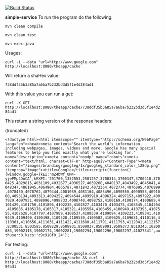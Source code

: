 [![Build Status](https://travis-ci.org/khaosans/simple-service.svg?branch=master)](https://travis-ci.org/khaosans/simple-service)

******simple-service******
To run the program do the following:

```mvn clean compile```

```mvn clean test```

```mvn exec:java```

Usages:

```curl -i --data "url=http://www.google.com" http://localhost:8080/theapp/cache```

Will return a shaHex value:

```738ddf35b3a85a7a6ba7b232bd3d5f1e4d284ad1```

With this value you can run a get:

```curl -X GET http://localhost:8080/theapp/cache/738ddf35b3a85a7a6ba7b232bd3d5f1e4d284ad1```

This return a string version of the response headers:

(truncated)

```<!doctype html><html itemscope="" itemtype="http://schema.org/WebPage" lang="en"><head><meta content="Search the world's information, including webpages, images, videos and more. Google has many special features to help you find exactly what you're looking for." name="description"><meta content="noodp" name="robots"><meta content="text/html; charset=UTF-8" http-equiv="Content-Type"><meta content="/images/branding/googleg/1x/googleg_standard_color_128dp.png" itemprop="image"><title>Google</title><script>(function(){window.google={kEI:'mZ4bWf_0M4-yjwPMp4DoCA',kEXPI:'201760,1352553,2501257,3700314,3700347,3700410,3700425,4029815,4031109,4032677,4036527,4039268,4040137,4043492,4045841,4048347,4061945,4064904,4065787,4071842,4072364,4072774,4076095,4076999,4078430,4078762,4079444,4081039,4081164,4083496,4090550,4090553,4091060,4093134,4093313,4094252,4094544,4095910,4096324,4097153,4097922,4097929,4097951,4098096,4098733,4098740,4098752,4100169,4100174,4100689,4101429,4101750,4101896,4102238,4102827,4103470,4103475,4103845,4104204,4105085,4105178,4105317,4105321,4105554,4106459,4106949,4107395,4107555,4107628,4107797,4107989,4108537,4108539,4109094,4109223,4109341,4109439,4109490,4109498,4109528,4109539,4109582,4109625,4109631,4110116,4110361,4110656,4111031,4111422,4111680,4111791,4111793,4112041,4112157,8300531,8503585,8508229,8508931,8509037,8509091,8509373,8510343,10200083,19002115,19002174,19002281,19002294,19002296,19002297,41027341',authuser:0,kscs:'c9c918f0_24'};```


For testing:

```curl -i --data "url=http://www.google.com" http://localhost:8080/theapp/cache && curl -i http://localhost:8080/theapp/cache/738ddf35b3a85a7a6ba7b232bd3d5f1e4d284ad1```